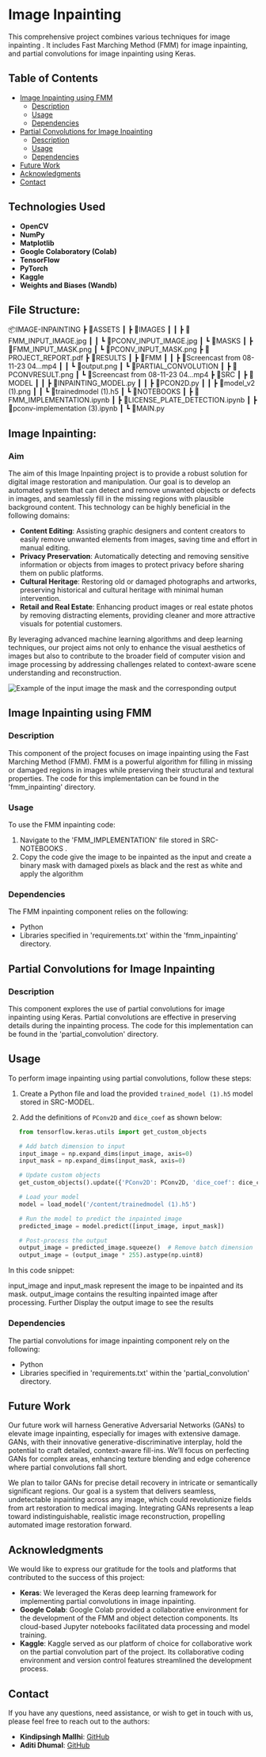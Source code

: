 # Image Inpainting 

This comprehensive project combines various techniques for image inpainting . It includes Fast Marching Method (FMM) for image inpainting, and partial convolutions for image inpainting using Keras.

## Table of Contents

- [Image Inpainting using FMM](#image-inpainting-using-fmm)
  - [Description](#description-1)
  - [Usage](#usage-1)
  - [Dependencies](#dependencies-1)
- [Partial Convolutions for Image Inpainting](#partial-convolutions-for-image-inpainting)
  - [Description](#description-2)
  - [Usage](#usage-2)
  - [Dependencies](#dependencies-2)
- [Future Work](#future-work)
- [Acknowledgments](#acknowledgments)
- [Contact](#contact)

## Technologies Used

- **OpenCV**
- **NumPy**
- **Matplotlib**
- **Google Colaboratory (Colab)**
- **TensorFlow**
- **PyTorch**
- **Kaggle**
- **Weights and Biases (Wandb)**

## File Structure:

📦IMAGE-INPAINTING
 ┣ 📂ASSETS
 ┃ ┣ 📂IMAGES
 ┃ ┃ ┣ 📜FMM_INPUT_IMAGE.jpg
 ┃ ┃ ┗ 📜PCONV_INPUT_IMAGE.jpg
 ┃ ┗ 📂MASKS
 ┃   ┣ 📜FMM_INPUT_MASK.png
 ┃   ┗ 📜PCONV_INPUT_MASK.png
 ┣ 📜PROJECT_REPORT.pdf
 ┣ 📂RESULTS
 ┃ ┣ 📂FMM
 ┃ ┃ ┣ 📜Screencast from 08-11-23 04...mp4
 ┃ ┃ ┗ 📜output.png
 ┃ ┗ 📂PARTIAL_CONVOLUTION
 ┃   ┣ 📜PCONVRESULT.png
 ┃   ┗ 📜Screencast from 08-11-23 04...mp4
 ┣ 📂SRC
 ┃ ┣ 📂MODEL
 ┃ ┃ ┣ 📜INPAINTING_MODEL.py
 ┃ ┃ ┣ 📜PCON2D.py
 ┃ ┃ ┣ 📜model_v2 (1).png
 ┃ ┃ ┗ 📜trainedmodel (1).h5
 ┃ ┗ 📂NOTEBOOKS
 ┃   ┣ 📜FMM_IMPLEMENTATION.ipynb
 ┃   ┣ 📜LICENSE_PLATE_DETECTION.ipynb
 ┃   ┣ 📜pconv-implementation (3).ipynb
 ┃   ┗ 📜MAIN.py

## Image Inpainting:

### Aim

The aim of this Image Inpainting project is to provide a robust solution for digital image restoration and manipulation. Our goal is to develop an automated system that can detect and remove unwanted objects or defects in images, and seamlessly fill in the missing regions with plausible background content. This technology can be highly beneficial in the following domains:

- **Content Editing**: Assisting graphic designers and content creators to easily remove unwanted elements from images, saving time and effort in manual editing.
- **Privacy Preservation**: Automatically detecting and removing sensitive information or objects from images to protect privacy before sharing them on public platforms.
- **Cultural Heritage**: Restoring old or damaged photographs and artworks, preserving historical and cultural heritage with minimal human intervention.
- **Retail and Real Estate**: Enhancing product images or real estate photos by removing distracting elements, providing cleaner and more attractive visuals for potential customers.

By leveraging advanced machine learning algorithms and deep learning techniques, our project aims not only to enhance the visual aesthetics of images but also to contribute to the broader field of computer vision and image processing by addressing challenges related to context-aware scene understanding and reconstruction.

![Example of the input image the mask and the corresponding output](IMAGE-INPAINTING/RESULTS/PARTIAL_CONVOLUTION/PCONVRESULT.png)

## Image Inpainting using FMM

### Description
This component of the project focuses on image inpainting using the Fast Marching Method (FMM). FMM is a powerful algorithm for filling in missing or damaged regions in images while preserving their structural and textural properties. The code for this implementation can be found in the 'fmm_inpainting' directory.

### Usage
To use the FMM inpainting code:
1. Navigate to the 'FMM_IMPLEMENTATION' file stored in SRC-NOTEBOOKS .
2. Copy the code give the image to be inpainted as the input and create a binary mask with damaged pixels as black and the rest as white and apply the algorithm 


### Dependencies
The FMM inpainting component relies on the following:
- Python
- Libraries specified in 'requirements.txt' within the 'fmm_inpainting' directory.

## Partial Convolutions for Image Inpainting

### Description
This component explores the use of partial convolutions for image inpainting using Keras. Partial convolutions are effective in preserving details during the inpainting process. The code for this implementation can be found in the 'partial_convolution' directory.

## Usage

To perform image inpainting using partial convolutions, follow these steps:

1. Create a Python file and load the provided `trained_model (1).h5` model stored in SRC-MODEL.

2. Add the definitions of `PConv2D` and `dice_coef` as shown below:

```python
   from tensorflow.keras.utils import get_custom_objects

   # Add batch dimension to input
   input_image = np.expand_dims(input_image, axis=0)
   input_mask = np.expand_dims(input_mask, axis=0)

   # Update custom objects
   get_custom_objects().update({'PConv2D': PConv2D, 'dice_coef': dice_coef})

   # Load your model
   model = load_model('/content/trainedmodel (1).h5')

   # Run the model to predict the inpainted image
   predicted_image = model.predict([input_image, input_mask])

   # Post-process the output
   output_image = predicted_image.squeeze()  # Remove batch dimension
   output_image = (output_image * 255).astype(np.uint8)
```
In this code snippet:

input_image and input_mask represent the image to be inpainted and its mask.
output_image contains the resulting inpainted image after processing.
Further Display the output image to see the results


### Dependencies

The partial convolutions for image inpainting component rely on the following:
- Python
- Libraries specified in 'requirements.txt' within the 'partial_convolution' directory.

## Future Work

Our future work will harness Generative Adversarial Networks (GANs) to elevate image inpainting, especially for images with extensive damage. GANs, with their innovative generative-discriminative interplay, hold the potential to craft detailed, context-aware fill-ins. We’ll focus on perfecting GANs for complex areas, enhancing texture blending and edge coherence where partial convolutions fall short.

We plan to tailor GANs for precise detail recovery in intricate or semantically significant regions. Our goal is a system that delivers seamless, undetectable inpainting across any image, which could revolutionize fields from art restoration to medical imaging. Integrating GANs represents a leap toward indistinguishable, realistic image reconstruction, propelling automated image restoration forward.

## Acknowledgments

We would like to express our gratitude for the tools and platforms that contributed to the success of this project:

- **Keras**: We leveraged the Keras deep learning framework for implementing partial convolutions in image inpainting.
- **Google Colab**: Google Colab provided a collaborative environment for the development of the FMM and object detection components. Its cloud-based Jupyter notebooks facilitated data processing and model training.
- **Kaggle**: Kaggle served as our platform of choice for collaborative work on the partial convolution part of the project. Its collaborative coding environment and version control features streamlined the development process.

## Contact

If you have any questions, need assistance, or wish to get in touch with us, please feel free to reach out to the authors:

- **Kindipsingh Mallhi**: [GitHub](https://github.com/kindipsingh)
- **Aditi Dhumal**: [GitHub](https://github.com/aditidhu)

